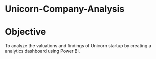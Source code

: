 # Unicorn-Company-Analysis
# Objective
To analyze the valuations and findings of Unicorn startup by creating a analytics dashboard using Power Bi.
